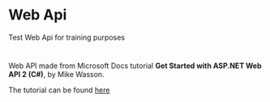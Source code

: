# Web Api
Test Web Api for training purposes
#
Web API made from Microsoft Docs tutorial **Get Started with ASP.NET Web API 2 (C#)**, by Mike Wasson.

The tutorial can be found [here](https://docs.microsoft.com/en-us/aspnet/web-api/overview/getting-started-with-aspnet-web-api/tutorial-your-first-web-api "Get Started with ASP.NET Web API 2 (C#), by Mike Wasson")
